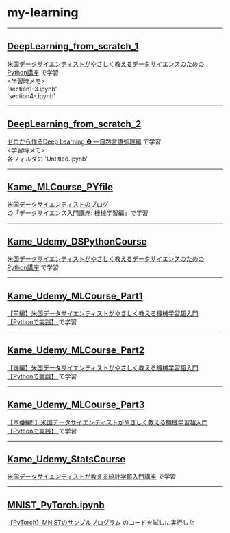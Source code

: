 # my-learning
---
## [DeepLearning_from_scratch_1](https://github.com/pajannat/my-learning/tree/main/DeepLearning_from_scratch_1)
[米国データサイエンティストがやさしく教えるデータサイエンスのためのPython講座](https://www.oreilly.co.jp/books/9784873117584/)
で学習  
<学習時メモ>  
'section1-3.ipynb'  
'section4-.ipynb'

---
## [DeepLearning_from_scratch_2](https://github.com/pajannat/my-learning/tree/main/DeepLearning_from_scratch_2)
[ゼロから作るDeep Learning ❷ ―自然言語処理編](https://www.oreilly.co.jp/books/9784873118369/)
で学習  
<学習時メモ>  
各フォルダの
'Untitled.ipynb'  

---
## [Kame_MLCourse_PYfile](https://github.com/pajannat/my-learning/tree/main/Kame_MLCourse_PYfile)
[米国データサイエンティストのブログ](https://datawokagaku.com/)  
の「データサイエンス入門講座: 機械学習編」で学習

---
## [Kame_Udemy_DSPythonCourse](https://github.com/pajannat/my-learning/tree/main/Kame_Udemy_DSPythonCourse)
[米国データサイエンティストがやさしく教えるデータサイエンスのためのPython講座](https://www.udemy.com/share/103qti3@u_Dt3AwMwu6sQA4AP1x7-r67Pn8NfGVBOHFQGTQL0bmizh5-XJHwHBkcobAWKNpK/)
で学習

---
## [Kame_Udemy_MLCourse_Part1](https://github.com/pajannat/my-learning/tree/main/Kame_Udemy_MLCourse_Part1)
[【前編】米国データサイエンティストがやさしく教える機械学習超入門【Pythonで実践】
](https://www.udemy.com/course/mlpython-1/)
で学習

---
## [Kame_Udemy_MLCourse_Part2](https://github.com/pajannat/my-learning/tree/main/Kame_Udemy_MLCourse_Part2)
[【後編】米国データサイエンティストがやさしく教える機械学習超入門【Pythonで実践】
](https://www.udemy.com/course/mlpython-2/)
で学習

---
## [Kame_Udemy_MLCourse_Part3](https://github.com/pajannat/my-learning/tree/main/Kame_Udemy_MLCourse_Part3)
[【本番編!!】米国データサイエンティストがやさしく教える機械学習超入門【Pythonで実践】
](https://www.udemy.com/course/mlpython-3/)
で学習

---
## [Kame_Udemy_StatsCourse](https://github.com/pajannat/my-learning/tree/main/Kame_Udemy_StatsCourse)
[米国データサイエンティストが教える統計学超入門講座](https://www.udemy.com/share/105sEC3@gCuKmRzC2Ybl61kUhrIRgPsHxhglnMeFylLbqhjqrRgENDywyGxSMRF04hzVkJtP/)
で学習

---
## [MNIST_PyTorch.ipynb](https://github.com/pajannat/my-learning/blob/main/MNIST_PyTorch.ipynb)
[【PyTorch】MNISTのサンプルプログラム](https://imagingsolution.net/deep-learning/pytorch/pytorch_mnist_sample_program/)
のコードを試しに実行した
